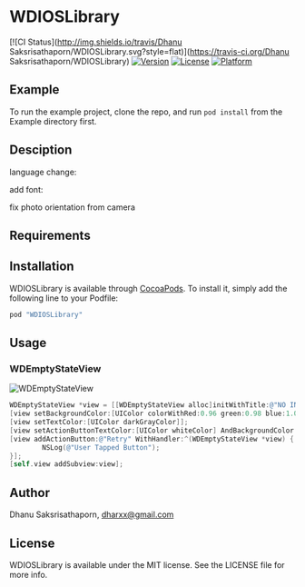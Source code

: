 # WDIOSLibrary

[![CI Status](http://img.shields.io/travis/Dhanu Saksrisathaporn/WDIOSLibrary.svg?style=flat)](https://travis-ci.org/Dhanu Saksrisathaporn/WDIOSLibrary)
[![Version](https://img.shields.io/cocoapods/v/WDIOSLibrary.svg?style=flat)](http://cocoapods.org/pods/WDIOSLibrary)
[![License](https://img.shields.io/cocoapods/l/WDIOSLibrary.svg?style=flat)](http://cocoapods.org/pods/WDIOSLibrary)
[![Platform](https://img.shields.io/cocoapods/p/WDIOSLibrary.svg?style=flat)](http://cocoapods.org/pods/WDIOSLibrary)

## Example

To run the example project, clone the repo, and run `pod install` from the Example directory first.

## Desciption

language change:

add font:

fix photo orientation from camera

## Requirements

## Installation

WDIOSLibrary is available through [CocoaPods](http://cocoapods.org). To install
it, simply add the following line to your Podfile:

```ruby
pod "WDIOSLibrary"
```

## Usage

### WDEmptyStateView
![WDEmptyStateView](http://i68.tinypic.com/15fzb4.png)

```objective-c
WDEmptyStateView *view = [[WDEmptyStateView alloc]initWithTitle:@"NO INTERNET" description:@"Your internet connention was lost,\nPlease check." imageName:@""];
[view setBackgroundColor:[UIColor colorWithRed:0.96 green:0.98 blue:1.00 alpha:1.0]];
[view setTextColor:[UIColor darkGrayColor]];
[view setActionButtonTextColor:[UIColor whiteColor] AndBackgroundColor:[UIColor CustomCrimsonColor]];
[view addActionButton:@"Retry" WithHandler:^(WDEmptyStateView *view) {
        NSLog(@"User Tapped Button");
}];
[self.view addSubview:view];
```

## Author

Dhanu Saksrisathaporn, dharxx@gmail.com

## License

WDIOSLibrary is available under the MIT license. See the LICENSE file for more info.
